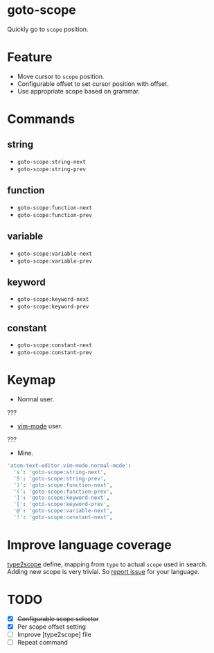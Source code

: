 # goto-scope

Quickly go to `scope` position.

# Feature

* Move cursor to `scope` position.
* Configurable offset to set cursor position with offset.
* Use appropriate scope based on grammar.

# Commands

## string
* `goto-scope:string-next`
* `goto-scope:string-prev`

## function
* `goto-scope:function-next`
* `goto-scope:function-prev`

## variable
* `goto-scope:variable-next`
* `goto-scope:variable-prev`

## keyword
* `goto-scope:keyword-next`
* `goto-scope:keyword-prev`

## constant
* `goto-scope:constant-next`
* `goto-scope:constant-prev`

# Keymap

* Normal user.

???

* [vim-mode](https://atom.io/packages/vim-mode) user.

???

* Mine.

```coffeescript
'atom-text-editor.vim-mode.normal-mode':
  's': 'goto-scope:string-next',
  'S': 'goto-scope:string-prev',
  ')': 'goto-scope:function-next',
  '(': 'goto-scope:function-prev',
  ']': 'goto-scope:keyword-next',
  '[': 'goto-scope:keyword-prev',
  '@': 'goto-scope:variable-next',
  '!': 'goto-scope:constant-next',
```

# Improve language coverage

[type2scope](https://github.com/t9md/atom-goto-scope/blob/master/lib/type2scope.coffee)
 define, mapping from `type` to actual `scope` used in search.  
Adding new scope is very trivial.
So [report issue](https://github.com/t9md/atom-goto-scope/issues/1) for your language.

# TODO
* [x] ~~Configurable scope selector~~
* [x] Per scope offset setting
* [ ] Improve [type2scope] file
* [ ] Repeat command
